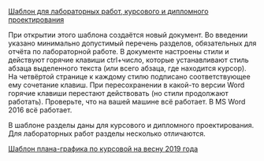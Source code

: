 [Шаблон для лабораторных работ, курсового и дипломного проектирования](/uploads/138025d205172f38257fcc0644c0e23c/AK_v6.dotx)

При открытии этого шаблона создаётся новый документ. Во введении указано минимально допустимый перечень разделов, обязательных для отчёта по лабораторной работе. В документе настроены стили и действуют горячие клавиши ctrl+число, которые устанавливают стиль абзаца выделенного текста (или всего абзаца, где находится курсор). На четвёртой странице к каждому стилю подписано соответствующее ему сочетание клавиш. При пересохранении в какой-то версии Word горячие клавиши перестают действовать (но стили продолжают работать). Проверьте, что на вашей машине всё работает. В MS Word 2016 всё работает.

В шаблоне разделы даны для курсового и дипломного проектирования. Для лабораторных работ разделы несколько отличаются.

[Шаблон плана-графика по курсовой на весну 2019 года](/uploads/395c3d9913fd56937992657ded916277/План-график_на_8_семестр_-_образец_2019.doc)